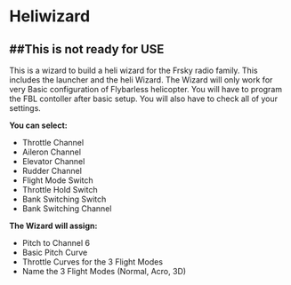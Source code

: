 # Heliwizard
##This is not ready for USE
---
This is a wizard to build a heli wizard for the Frsky radio family. This includes the launcher and the heli Wizard. The Wizard will only work for very Basic configuration of Flybarless helicopter. You will have to program the FBL contoller after basic setup. You will also have to check all of your settings.

**You can select:**

- Throttle Channel
- Aileron Channel
- Elevator Channel
- Rudder Channel
- Flight Mode Switch
- Throttle Hold Switch
- Bank Switching Switch
- Bank Switching Channel

**The Wizard will assign:**
- Pitch to Channel 6
- Basic Pitch Curve
- Throttle Curves for the 3 Flight Modes
- Name the 3 Flight Modes (Normal, Acro, 3D)
